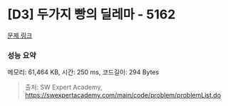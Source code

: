 # [D3] 두가지 빵의 딜레마 - 5162 

[문제 링크](https://swexpertacademy.com/main/code/problem/problemDetail.do?contestProbId=AWTaTDua3OoDFAVT) 

### 성능 요약

메모리: 61,464 KB, 시간: 250 ms, 코드길이: 294 Bytes



> 출처: SW Expert Academy, https://swexpertacademy.com/main/code/problem/problemList.do